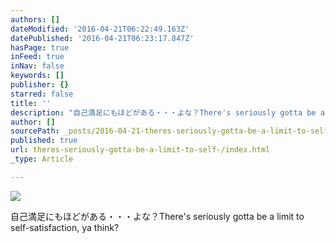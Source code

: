```yaml
---
authors: []
dateModified: '2016-04-21T06:22:49.163Z'
datePublished: '2016-04-21T06:23:17.847Z'
hasPage: true
inFeed: true
inNav: false
keywords: []
publisher: {}
starred: false
title: ''
description: "自己満足にもほどがある・・・よな？There's seriously gotta be a limit to self-satisfaction, ya think?"
author: []
sourcePath: _posts/2016-04-21-theres-seriously-gotta-be-a-limit-to-self-.md
published: true
url: theres-seriously-gotta-be-a-limit-to-self-/index.html
_type: Article

---
```

![](https://the-grid-user-content.s3-us-west-2.amazonaws.com/d94d1abb-5aef-46b0-8309-63b84fafa090.png)

自己満足にもほどがある・・・よな？There's seriously gotta be a limit to self-satisfaction, ya think?